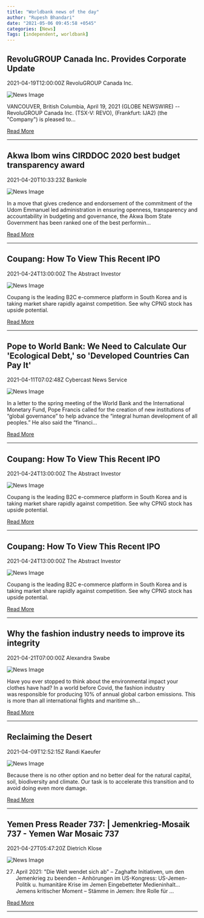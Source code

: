 ```yaml
---
title: "Worldbank news of the day"
author: "Rupesh Bhandari"
date: "2021-05-06 09:45:58 +0545"
categories: [News]
Tags: [independent, worldbank]
---
```


## RevoluGROUP Canada Inc. Provides Corporate Update

2021-04-19T12:00:00Z RevoluGROUP Canada Inc.

![News Image](https://s.yimg.com/uu/api/res/1.2/CCMuK4CnyjpvlAjAvUh2LA--~B/aD0zMDA7dz0zMDA7YXBwaWQ9eXRhY2h5b24-/https://media.zenfs.com/en/globenewswire.com/57f9779ae54b50d57a2574ef8db37d31)

VANCOUVER, British Columbia, April 19, 2021 (GLOBE NEWSWIRE) -- RevoluGROUP Canada Inc. (TSX-V: REVO), (Frankfurt: IJA2) (the "Company") is pleased to...

[Read More](https://finance.yahoo.com/news/revolugroup-canada-inc-provides-corporate-120000917.html)

---
    
## Akwa Ibom wins CIRDDOC 2020 best budget transparency award

2021-04-20T10:33:23Z Bankole

![News Image](https://i2.wp.com/www.vanguardngr.com/wp-content/uploads/2021/04/Akwa-ibom.jpg?fit=837%2C924&ssl=1)

In a move that gives credence and endorsement of the commitment of the Udom Emmanuel led administration in ensuring openness, transparency and accountability in budgeting and governance, the Akwa Ibom State Government has been ranked one of the best performin…

[Read More](https://www.vanguardngr.com/2021/04/akwa-ibom-wins-cirddoc-2020-best-budget-transparency-award/)

---
    
## Coupang: How To View This Recent IPO

2021-04-24T13:00:00Z The Abstract Investor

![News Image](https://static.seekingalpha.com/cdn/s3/uploads/getty_images/1207038079/large_image_1207038079.jpg)

Coupang is the leading B2C e-commerce platform in South Korea and is taking market share rapidly against competition. See why CPNG stock has upside potential.

[Read More](https://seekingalpha.com/article/4420995-coupang-ipo-south-korean-amazon?source=feed_all_articles)

---
    
## Pope to World Bank: We Need to Calculate Our 'Ecological Debt,' so 'Developed Countries Can Pay It'

2021-04-11T07:02:48Z Cybercast News Service

![News Image](None)

In a letter to the spring meeting of the World Bank and the International Monetary Fund, Pope Francis called for the creation of new institutions of “global governance” to help advance the “integral human development of all peoples.” He also said the “financi…

[Read More](https://freerepublic.com/focus/f-backroom/3949609/posts)

---
    
## Coupang: How To View This Recent IPO

2021-04-24T13:00:00Z The Abstract Investor

![News Image](https://static.seekingalpha.com/cdn/s3/uploads/getty_images/1207038079/large_image_1207038079.jpg)

Coupang is the leading B2C e-commerce platform in South Korea and is taking market share rapidly against competition. See why CPNG stock has upside potential.

[Read More](https://seekingalpha.com/article/4420995-coupang-ipo-south-korean-amazon?source=feed_tag_editors_picks)

---
    
## Coupang: How To View This Recent IPO

2021-04-24T13:00:00Z The Abstract Investor

![News Image](https://static.seekingalpha.com/cdn/s3/uploads/getty_images/1207038079/large_image_1207038079.jpg)

Coupang is the leading B2C e-commerce platform in South Korea and is taking market share rapidly against competition. See why CPNG stock has upside potential.

[Read More](https://seekingalpha.com/article/4420995-coupang-ipo-south-korean-amazon?source=feed_tag_long_ideas)

---
    
## Why the fashion industry needs to improve its integrity

2021-04-21T07:00:00Z Alexandra Swabe

![News Image](https://media-assets-02.thedrum.com/cache/images/thedrum-prod/s3-news-tmp-247257-jess-harper-sunday-0jqmqakoibs-unsplash--default--1280.jpg)

Have you ever stopped to think about the environmental impact your clothes have had? In a world before Covid, the fashion industry was responsible for producing 10% of annual global carbon emissions. This is more than all international flights and maritime sh…

[Read More](https://www.thedrum.com/opinion/2021/04/21/why-the-fashion-industry-needs-improve-its-integrity)

---
    
## Reclaiming the Desert

2021-04-09T12:52:15Z Randi Kaeufer

![News Image](https://www.resilience.org/wp-content/uploads/2021/04/0_5DlMtpxHsGNPjz8X.jpg)

Because there is no other option and no better deal for the natural capital, soil, biodiversity and climate. Our task is to accelerate this transition and to avoid doing even more damage.

[Read More](https://www.resilience.org/stories/2021-04-09/reclaiming-the-desert/)

---
    
## Yemen Press Reader 737: | Jemenkrieg-Mosaik 737 - Yemen War Mosaic 737

2021-04-27T05:47:20Z Dietrich Klose

![News Image](https://www.freitag.de/++theme++freitag.theme/freitag/img/community_social_media_share.jpg)

27. April 2021: "Die Welt wendet sich ab" – Zaghafte Initiativen, um den Jemenkrieg zu beenden – Anhörungen im US-Kongress: US-Jemen-Politik u. humanitäre Krise im Jemen Eingebetteter Medieninhalt... Jemens kritischer Moment – Stämme in Jemen: Ihre Rolle für …

[Read More](https://www.freitag.de/autoren/dklose/jemenkrieg-mosaik-737-yemen-war-mosaic-737)

---
    